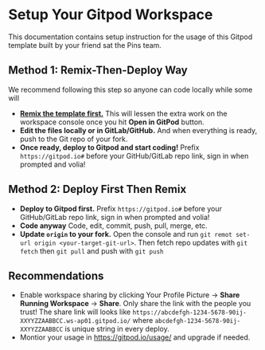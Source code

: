 # Setup Your Gitpod Workspace

This documentation contains setup instruction for the usage of this Gitpod template built by your friend sat the Pins team.

## Method 1: Remix-Then-Deploy Way
We recommend following this step so anyone can code locally while some will 

* [**Remix the template first.**](https://gitlab.com/deploy2gitpod-templates/nodejs-starter/-/forks/new) This will lessen the extra work on the workspace console once you hit **Open in GitPod** button.
* **Edit the files locally or in GitLab/GitHub.** And when everything is ready, push to the Git repo of your fork.
* **Once ready, deploy to Gitpod and start coding!** Prefix `https://gitpod.io#` before your GitHub/GitLab repo link, sign in when prompted and volia!

## Method 2: Deploy First Then Remix

* **Deploy to Gitpod first.** Prefix `https://gitpod.io#` before your GitHub/GitLab repo link, sign in when prompted and volia!
* **Code anyway** Code, edit, commit, push, pull, merge, etc.
* **Update `origin` to your fork.** Open the console and run `git remot set-url origin <your-target-git-url>`. Then fetch repo updates with `git fetch` then `git pull` and push with `git push`

## Recommendations
* Enable workspace sharing by clicking Your Profile Picture -> **Share Running Workspace** -> **Share**. Only share the link with the people you trust!
    The share link will looks like `https://abcdefgh-1234-5678-90ij-XXYYZZAABBCC.ws-ap01.gitpod.io/` where `abcdefgh-1234-5678-90ij-XXYYZZAABBCC` is unique string in every deploy.
* Montior your usage in https://gitpod.io/usage/ and upgrade if needed.